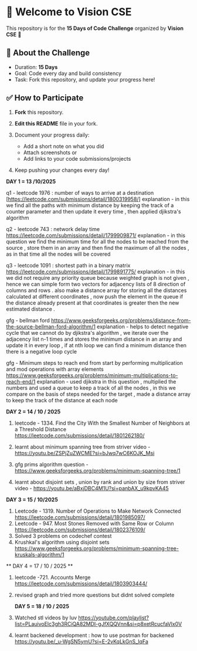 # 👋 Welcome to Vision CSE  

This repository is for the **15 Days of Code Challenge** organized by **Vision CSE** 🚀  

## 📌 About the Challenge
- Duration: **15 Days**
- Goal: Code every day and build consistency  
- Task: Fork this repository, and update your progress here!  

## ✅ How to Participate
1. **Fork** this repository.  
2. **Edit this README** file in your fork.  
3. Document your progress daily:  
   - Add a short note on what you did  
   - Attach screenshots or  
   - Add links to your code submissions/projects  

4. Keep pushing your changes every day!  

**DAY 1 = 13 /10/2025**

q1 - leetcode 1976 : number of ways to arrive at a destination 
[https://leetcode.com/submissions/detail/1800319958/] 
explanation - in this we find all the paths with minimum distance by keeping the track of a counter parameter and then update it every time , then applied djikstra's algorithm 

q2 - leetcode 743 : network delay time 
https://leetcode.com/submissions/detail/1799909871/
explanation - in this question we find the minimum time for all the nodes to be reached from the source , store them in an array and then find the maximum of all the nodes , as in that time all the nodes will be covered  

q3 - leetcode 1091 : shortest path in a binary matrix 
https://leetcode.com/submissions/detail/1799891775/
explanation -  in this we did not require any priority queue because weighted graph is not given , hence we can simple form two vectors for adjacency lists of 8 direction of columns and rows . also make a distance array for storing all the distances calculated at different coordinates , now push the element in the queue if the distance already present at that coordinates is greater then the new estimated distance .

gfg - bellman ford 
https://www.geeksforgeeks.org/problems/distance-from-the-source-bellman-ford-algorithm/1
explanation - helps to detect negative cycle that we cannot do by djikstra's algorithm , we iterate over the adjacency list n-1 times and stores the minimum distance in an array and update it in every loop , if at nth loop we can find a minimum distance then there is a negative loop cycle    

gfg -  Minimum steps to reach end from start by performing multiplication and mod operations with array elements
https://www.geeksforgeeks.org/problems/minimum-multiplications-to-reach-end/1
explanation - used djikstra in this question , multiplied the numbers and used a queue to keep a track of all the nodes , in this we compare on the basis of steps needed for the target , made a distance array to keep the track of the distance at each node 

**DAY 2 = 14 / 10 / 2025**

1. leetcode - 1334. Find the City With the Smallest Number of Neighbors at a Threshold Distance
https://leetcode.com/submissions/detail/1801262180/

2. learnt about minimum spanning tree from striver video - https://youtu.be/ZSPjZuZWCME?si=bJwq7wC6KOJK_Msi
3. gfg prims algorithm question - https://www.geeksforgeeks.org/problems/minimum-spanning-tree/1
4. learnt about disjoint sets , union by rank and union by size from striver video - https://youtu.be/aBxjDBC4M1U?si=panbAX_u9kpvKA45
   
**DAY 3 = 15 / 10/2025**
1. Leetcode - 1319. Number of Operations to Make Network Connected
    https://leetcode.com/submissions/detail/1801985097/
2. Leetcode - 947. Most Stones Removed with Same Row or Column
    https://leetcode.com/submissions/detail/1802376109/
3. Solved 3 problems on codechef contest
4. Krushkal's algorithm using disjoint sets
   https://www.geeksforgeeks.org/problems/minimum-spanning-tree-kruskals-algorithm/1

  ** DAY 4 = 17 / 10 / 2025 **
  1. leetcode -721. Accounts Merge
   https://leetcode.com/submissions/detail/1803903444/
2. revised graph and tried more questions but didnt solved complete

   **DAY 5 = 18 / 10 / 2025**
1. Watched stl videos by luv
   https://youtube.com/playlist?list=PLauivoElc3gh3RCiQA82MDI-gJfXQQVnn&si=p8xetRcucfaVlx0V
2. learnt backened development : how to use postman for backened
   https://youtu.be/_u-WgSN5ymU?si=E-2vKqLkGnS_lqFa
   
